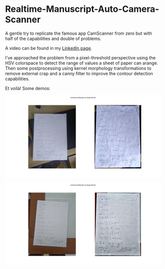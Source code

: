 # Realtime-Manuscript-Auto-Camera-Scanner
A gentle try to replicate the famous app CamScanner from zero but with half of the capabilities and double of problems.

A video can be found in my [Linkedln page](https://www.linkedin.com/in/diego-bonilla-salvador/).

I've approached the problem from a pixel-threshold perspective using the HSV colorspace to detect the range of values a sheet of paper can arange.
Then some postprocessing using kernel morphology transformations to remove external crap and a canny filter to improve the contour detection capabilities.

Et voilà!
Some demos:

![](Figure_1.png)

![](Figure_2.png)



